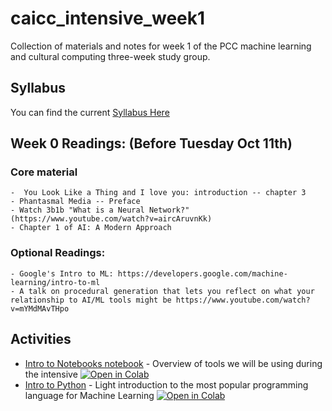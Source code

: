 # caicc_intensive_week1
Collection of materials and notes for week 1 of the PCC machine learning and cultural computing three-week study group.

## Syllabus
You can find the current [Syllabus Here](https://github.com/AI-and-Cultural-Computing/AICC_General/blob/main/syllabus.md)

## Week 0 Readings: (Before Tuesday Oct 11th)
### Core material
    -  You Look Like a Thing and I love you: introduction -- chapter 3
    - Phantasmal Media -- Preface
    - Watch 3b1b "What is a Neural Network?" (https://www.youtube.com/watch?v=aircAruvnKk)
    - Chapter 1 of AI: A Modern Approach
### Optional Readings:
    - Google's Intro to ML: https://developers.google.com/machine-learning/intro-to-ml
    - A talk on procedural generation that lets you reflect on what your relationship to AI/ML tools might be https://www.youtube.com/watch?v=mYMdMAvTHpo

## Activities
  - [Intro to Notebooks notebook](intro_to_notebooks_and_tools.ipynb) - Overview of tools we will be using during the intensive <a href="https://githubtocolab.com/AI-and-Cultural-Computing/caicc_intensive_week1/blob/main/intro_to_notebooks_and_tools.ipynb" target="_parent"><img src="https://colab.research.google.com/assets/colab-badge.svg" alt="Open in Colab"/></a>
  - [Intro to Python](intro_to_python.ipynb) - Light introduction to the most popular programming language for Machine Learning <a href="https://githubtocolab.com/AI-and-Cultural-Computing/caicc_intensive_week1/blob/main/intro_to_python.ipynb" target="_parent"><img src="https://colab.research.google.com/assets/colab-badge.svg" alt="Open in Colab"/></a>
